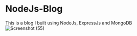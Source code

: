 # NodeJs-Blog
This is a blog I built using NodeJs, ExpressJs and MongoDB
![Screenshot (55)](https://user-images.githubusercontent.com/88622411/153914665-0db863b1-940b-453e-95ca-f2eeb184d5ef.png)
